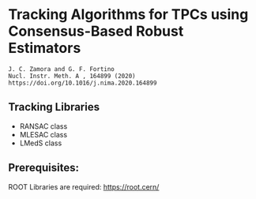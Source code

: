 # Tracking Algorithms for TPCs using Consensus-Based Robust Estimators
```
J. C. Zamora and G. F. Fortino
Nucl. Instr. Meth. A , 164899 (2020)
https://doi.org/10.1016/j.nima.2020.164899
```

## Tracking Libraries
* RANSAC class
* MLESAC class
* LMedS class

## Prerequisites:
ROOT Libraries are required: https://root.cern/

